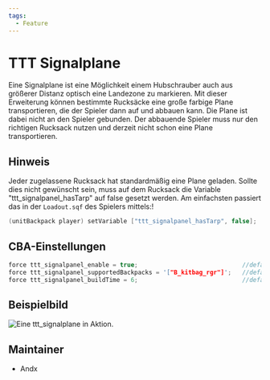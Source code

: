 ```yaml
---
tags:
  - Feature
---
```


# TTT Signalplane

Eine Signalplane ist eine Möglichkeit einem Hubschrauber auch aus größerer Distanz optisch eine Landezone zu markieren.
Mit dieser Erweiterung können bestimmte Rucksäcke eine große farbige Plane transportieren, die der Spieler dann auf und abbauen kann.
Die Plane ist dabei nicht an den Spieler gebunden. Der abbauende Spieler muss nur den richtigen Rucksack nutzen und derzeit nicht schon eine Plane transportieren.

## Hinweis

Jeder zugelassene Rucksack hat standardmäßig eine Plane geladen. Sollte dies nicht gewünscht sein, muss auf dem Rucksack die Variable "ttt_signalpanel_hasTarp" auf false gesetzt werden.
Am einfachsten passiert das in der `Loadout.sqf` des Spielers mittels:!

``` cpp
(unitBackpack player) setVariable ["ttt_signalpanel_hasTarp", false];
```

## CBA-Einstellungen

``` cpp
force ttt_signalpanel_enable = true;                             //default: false;
force ttt_signalpanel_supportedBackpacks = '["B_kitbag_rgr"]';   //default: '[]';
force ttt_signalpanel_buildTime = 6;                             //default: 6;
```

## Beispielbild

![Eine ttt_signalplane in Aktion.](https://i.imgur.com/HzgONyi.jpeg)

## Maintainer

- Andx
